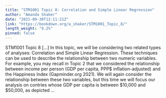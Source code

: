 ```yaml
---
title: "STM1001 Topic 8: Correlation and Simple Linear Regression"
author: "Amanda Shaker"
date: "2021-09-30T12:11:21Z"
link: "https://bookdown.org/a_shaker/STM1001_Topic_8/"
length_weight: "9.2%"
pinned: false
---
```


STM1001 Topic 8 [...] In this topic, we will be considering two related types of analyses: Correlation and Simple Linear Regression. These techniques can be used to describe the relationship between two numeric variables. For example, you may recall in Topic 2 that we considered the relationship between income per person (GDP per capita, PPP$ inflation-adjusted) and the Happiness Index (Gapminder.org 2021). We will again consider the relationship between these two variables, but this time we will focus our analysis on contries whose GDP per capita is between $10,000 and $50,000, as depicted ...
